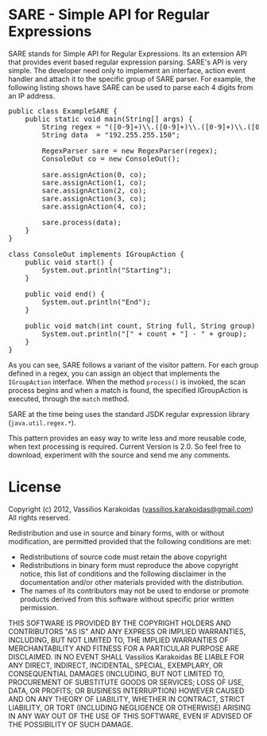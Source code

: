 SARE - Simple API for Regular Expressions
=========================================

SARE stands for Simple API for Regular Expressions. Its an extension API that provides event based regular expression parsing. SARE's API is very simple. The developer need only to implement an interface, action event handler and attach it to the specific group of SARE parser. For example, the following listing shows have SARE can be used to parse each 4 digits from an IP address.

<pre>
public class ExampleSARE {
    public static void main(String[] args) {
        String regex = "([0-9]+)\\.([0-9]+)\\.([0-9]+)\\.([0-9]+)";
        String data  = "192.255.255.150";

        RegexParser sare = new RegexParser(regex);
        ConsoleOut co = new ConsoleOut();

        sare.assignAction(0, co);
        sare.assignAction(1, co);
        sare.assignAction(2, co);
        sare.assignAction(3, co);
        sare.assignAction(4, co);

        sare.process(data);
    }
}

class ConsoleOut implements IGroupAction {
    public void start() {
        System.out.println("Starting");
    }

    public void end() {
        System.out.println("End");
    }

    public void match(int count, String full, String group) {
        System.out.println("[" + count + "] - " + group);
    }
}
</pre>

As you can see, SARE follows a variant of the visitor pattern. For each group defined in a regex, you can assign an object that implements the <code>IGroupAction</code> interface. When the method <code>process()</code> is invoked, the scan process begins and when a match is found, the specified IGroupAction is executed, through the <code>match</code> method.

SARE at the time being uses the standard JSDK regular expression library (<code>java.util.regex.*</code>).

This pattern provides an easy way to write less and more reusable code, when text processing is required. Current Version is 2.0. So feel free to download, experiment with the source and send me any comments.

License
=======
Copyright (c) 2012, Vassilios Karakoidas (vassilios.karakoidas@gmail.com)
All rights reserved.

Redistribution and use in source and binary forms, with or without modification, are permitted provided that the following conditions are met:

+ Redistributions of source code must retain the above copyright
+ Redistributions in binary form must reproduce the above copyright notice, this list of conditions and the following disclaimer in the documentation and/or other materials provided with the distribution.
+ The names of its contributors may not be used to endorse or promote products derived from this software without specific prior written permission.

THIS SOFTWARE IS PROVIDED BY THE COPYRIGHT HOLDERS AND CONTRIBUTORS "AS IS" AND ANY EXPRESS OR IMPLIED WARRANTIES, INCLUDING, BUT NOT LIMITED TO, THE IMPLIED WARRANTIES OF MERCHANTABILITY AND FITNESS FOR A PARTICULAR PURPOSE ARE DISCLAIMED. IN NO EVENT SHALL Vassilios Karakoidas BE LIABLE FOR ANY DIRECT, INDIRECT, INCIDENTAL, SPECIAL, EXEMPLARY, OR CONSEQUENTIAL DAMAGES (INCLUDING, BUT NOT LIMITED TO, PROCUREMENT OF SUBSTITUTE GOODS OR SERVICES; LOSS OF USE, DATA, OR PROFITS; OR BUSINESS INTERRUPTION) HOWEVER CAUSED AND ON ANY THEORY OF LIABILITY, WHETHER IN CONTRACT, STRICT LIABILITY, OR TORT (INCLUDING NEGLIGENCE OR OTHERWISE) ARISING IN ANY WAY OUT OF THE USE OF THIS SOFTWARE, EVEN IF ADVISED OF THE POSSIBILITY OF SUCH DAMAGE.



